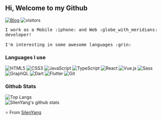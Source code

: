 ## Hi, Welcome to my Github

<!--
**SilenYang/SilenYang** is a ✨ _special_ ✨ repository because its `README.md` (this file) appears on your GitHub profile.

Here are some ideas to get you started:

- 🔭 I’m currently working on ...
- 🌱 I’m currently learning ...
- 👯 I’m looking to collaborate on ...
- 🤔 I’m looking for help with ...
- 💬 Ask me about ...
- 📫 How to reach me: ...
- 😄 Pronouns: ...
- ⚡ Fun fact: ...
-->

[![Blog](https://img.shields.io/badge/Blog-SilenYang-blue?style=flat-square)](https://blog.silenyang.com/)
![visitors](https://komarev.com/ghpvc/?username=SilenYang&style=flat-square&label=Visitor)

<samp>
    I work as a Mobile :iphone: and Web :globe_with_meridians: developer!
    <br><br>
    I'm interesting in some awesome languages :grin:
  </samp>

### Languages I use

![HTML5](https://img.shields.io/badge/-HTML5-E34F26?style=flat-square&logo=html5&logoColor=white)
![CSS3](https://img.shields.io/badge/-CSS3-1572B6?style=flat-square&logo=css3)
![JavaScript](https://img.shields.io/badge/-JavaScript-000000?style=flat-square&logo=javascript)
![TypeScript](https://img.shields.io/badge/-TypeScript-007ACC?style=flat-square&logo=typescript)
![React](https://img.shields.io/badge/-React-black?style=flat-square&logo=react)
![Vue.js](https://img.shields.io/badge/-Vuejs-black?style=flat-square&logo=vue.js)
![Sass](https://img.shields.io/badge/-Sass-CC6699?style=flat-square&logo=sass&logoColor=ffffff)
![GraphQL](https://img.shields.io/badge/-GraphQL-E10098?style=flat-square&logo=graphql)
![Dart](https://img.shields.io/badge/-Dart-0175C2?style=flat-square&logo=dart)
![Flutter](https://img.shields.io/badge/-Flutter-0175C2?style=flat-square&logo=flutter)
![Git](https://img.shields.io/badge/-Git-black?style=flat&logo=git)

### Github Stats

![Top Langs](https://github-readme-stats.vercel.app/api/top-langs/?username=SilenYang&layout=compact)
<br />
![SilenYang's github stats](https://github-readme-stats.vercel.app/api?username=SilenYang&show_icons=true&theme=dracula)

⭐️ From [SilenYang](https://github.com/SilenYang)
